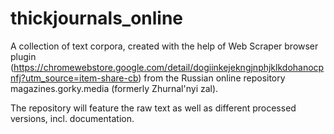 # thickjournals_online
A collection of text corpora, created with the help of Web Scraper browser plugin (https://chromewebstore.google.com/detail/dogiinkejekngjnphjklkdohanocpnfj?utm_source=item-share-cb) from the Russian online repository magazines.gorky.media (formerly Zhurnal'nyi zal). 

The repository will feature the raw text as well as different processed versions, incl. documentation.
